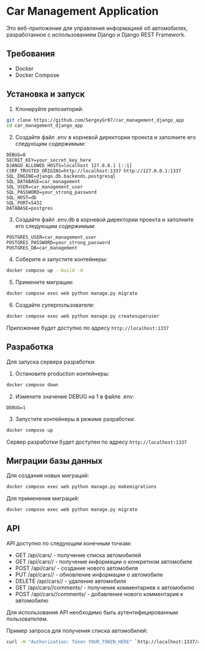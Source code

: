 # Car Management Application

Это веб-приложение для управления информацией об автомобилях, разработанное с использованием Django и Django REST Framework.

## Требования

- Docker
- Docker Compose

## Установка и запуск

1. Клонируйте репозиторий:

```bash
git clone https://github.com/SergeyGr07/car_management_django_app
cd car_management_django_app
```

2. Создайте файл .env в корневой директории проекта и заполните его следующим содержимым:

```.env
DEBUG=0
SECRET_KEY=your_secret_key_here
DJANGO_ALLOWED_HOSTS=localhost 127.0.0.1 [::1]
CSRF_TRUSTED_ORIGINS=http://localhost:1337 http://127.0.0.1:1337
SQL_ENGINE=django.db.backends.postgresql
SQL_DATABASE=car_management
SQL_USER=car_management_user
SQL_PASSWORD=your_strong_password
SQL_HOST=db
SQL_PORT=5432
DATABASE=postgres
```

3. Создайте файл .env.db в корневой директории проекта и заполните его следующим содержимым:

```.env
POSTGRES_USER=car_management_user
POSTGRES_PASSWORD=your_strong_password
POSTGRES_DB=car_management
```

4. Соберите и запустите контейнеры:

```bash
docker compose up --build -d
```

5. Примените миграции:

```bash
docker compose exec web python manage.py migrate
```

6. Создайте суперпользователя:

```bash
docker compose exec web python manage.py createsuperuser
```

Приложение будет доступно по адресу `http://localhost:1337`

## Разработка

Для запуска сервера разработки:

1. Остановите production контейнеры:

```bash
docker compose down
```

2. Измените значение DEBUG на 1 в файле .env:

```.env
DEBUG=1
```

3. Запустите контейнеры в режиме разработки:

```bash
docker compose up
```

Сервер разработки будет доступен по адресу `http://localhost:1337`

## Миграции базы данных

Для создания новых миграций:

```bash
docker compose exec web python manage.py makemigrations
```

Для применения миграций:

```bash
docker compose exec web python manage.py migrate
```

## API

API доступно по следующим конечным точкам:

- GET /api/cars/ - получение списка автомобилей
- GET /api/cars/<id>/ - получение информации о конкретном автомобиле
- POST /api/cars/ - создание нового автомобиля
- PUT /api/cars/<id>/ - обновление информации о автомобиле
- DELETE /api/cars/<id>/ - удаление автомобиля
- GET /api/cars/<id>/comments/ - получение комментариев к автомобилю
- POST /api/cars/<id>/comments/ - добавление нового комментария к автомобилю

Для использования API необходимо быть аутентифицированным пользователем.

Пример запроса для получения списка автомобилей:

```bash
curl -H "Authorization: Token YOUR_TOKEN_HERE" `http://localhost:1337/api/cars/`
```
